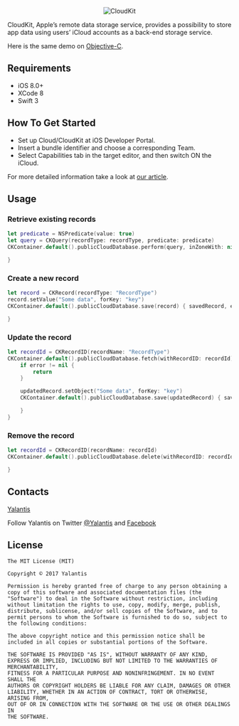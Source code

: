 <p align="center" >
  <img src="https://github.com/Yalantis/CloudKit-Demo.Swift/blob/master/CloudKit-Swift.png" alt="CloudKit" title="CloudKit">
</p>

CloudKit, Apple’s remote data storage service, provides a possibility to store app data using users’ iCloud accounts as a back-end storage service.

Here is the same demo on [Objective-C](https://github.com/Yalantis/CloudKit-Demo.Objective-C).

## Requirements

- iOS 8.0+
- XCode 8
- Swift 3

## How To Get Started

- Set up Cloud/CloudKit at iOS Developer Portal.
- Insert a bundle identifier and choose a corresponding Team.
- Select Capabilities tab in the target editor, and then switch ON the iCloud.

For more detailed information take a look at [our article](https://yalantis.com/blog/work-cloudkit/?utm_source=github).

## Usage

### Retrieve existing records

```swift
let predicate = NSPredicate(value: true)
let query = CKQuery(recordType: recordType, predicate: predicate)
CKContainer.default().publicCloudDatabase.perform(query, inZoneWith: nil) { records, error in

}
```

### Create a new record

```swift
let record = CKRecord(recordType: "RecordType")
record.setValue("Some data", forKey: "key")
CKContainer.default().publicCloudDatabase.save(record) { savedRecord, error in

}
```

### Update the record

```swift
let recordId = CKRecordID(recordName: "RecordType")
CKContainer.default().publicCloudDatabase.fetch(withRecordID: recordId) { updatedRecord, error in  
    if error != nil {
        return
    }

    updatedRecord.setObject("Some data", forKey: "key")
    CKContainer.default().publicCloudDatabase.save(updatedRecord) { savedRecord, error in

    }
}
```

### Remove the record

```swift
let recordId = CKRecordID(recordName: recordId)
CKContainer.default().publicCloudDatabase.delete(withRecordID: recordId) { deletedRecordId, error in

}
```

## Contacts

[Yalantis](http://yalantis.com)

Follow Yalantis on Twitter [@Yalantis](https://twitter.com/yalantis) and [Facebook](https://www.facebook.com/Yalantis?ref=ts&fref=ts)

## License

    The MIT License (MIT)

    Copyright © 2017 Yalantis

    Permission is hereby granted free of charge to any person obtaining a copy of this software and associated documentation files (the "Software") to deal in the Software without restriction, including without limitation the rights to use, copy, modify, merge, publish, distribute, sublicense, and/or sell copies of the Software, and to permit persons to whom the Software is furnished to do so, subject to the following conditions:

    The above copyright notice and this permission notice shall be included in all copies or substantial portions of the Software.

    THE SOFTWARE IS PROVIDED "AS IS", WITHOUT WARRANTY OF ANY KIND, EXPRESS OR IMPLIED, INCLUDING BUT NOT LIMITED TO THE WARRANTIES OF MERCHANTABILITY,
    FITNESS FOR A PARTICULAR PURPOSE AND NONINFRINGEMENT. IN NO EVENT SHALL THE
    AUTHORS OR COPYRIGHT HOLDERS BE LIABLE FOR ANY CLAIM, DAMAGES OR OTHER
    LIABILITY, WHETHER IN AN ACTION OF CONTRACT, TORT OR OTHERWISE, ARISING FROM,
    OUT OF OR IN CONNECTION WITH THE SOFTWARE OR THE USE OR OTHER DEALINGS IN
    THE SOFTWARE.
    
